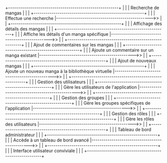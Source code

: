 
+-------------------------------------------------------+
|                                                       |
|                   Recherche de mangas                  |
|                                                       |
+-------------------------------------------------------+
      |
      |
      | Effectue une recherche
      |----------------------------------------------->>
      |                                               |
+-------------------------------------------------------+
|                                                       |
|               Affichage des détails des mangas         |
|                                                       |
+-------------------------------------------------------+
      |
      |
      | Affiche les détails d'un manga spécifique
      |----------------------------------------------->>
      |                                               |
+-------------------------------------------------------+
|                                                       |
|           Ajout de commentaires sur les mangas         |
|                                                       |
+-------------------------------------------------------+
      |
      |
      | Ajoute un commentaire sur un manga existant
      |----------------------------------------------->>
      |                                               |
+-------------------------------------------------------+
|                                                       |
|              Ajout de nouveaux mangas                  |
|                                                       |
+-------------------------------------------------------+
      |
      |
      | Ajoute un nouveau manga à la bibliothèque virtuelle
      |----------------------------------------------->>
      |                                               |
+-------------------------------------------------------+
|                                                       |
|              Gestion des utilisateurs                   |
|                                                       |
+-------------------------------------------------------+
      |
      |
      | Gère les utilisateurs de l'application
      |----------------------------------------------->>
      |                                               |
+-------------------------------------------------------+
|                                                       |
|                 Gestion des groupes                     |
|                                                       |
+-------------------------------------------------------+
      |
      |
      | Gère les groupes spécifiques de l'application
      |----------------------------------------------->>
      |                                               |
+-------------------------------------------------------+
|                                                       |
|                Gestion des rôles                        |
|                                                       |
+-------------------------------------------------------+
      |
      |
      | Gère les rôles des utilisateurs
      |----------------------------------------------->>
      |                                               |
+-------------------------------------------------------+
|                                                       |
|           Tableau de bord administrateur               |
|                                                       |
+-------------------------------------------------------+
      |
      |
      | Accède à un tableau de bord avancé
      |----------------------------------------------->>
      |                                               |
+-------------------------------------------------------+
|                                                       |
|           Interface utilisateur conviviale              |
|                                                       |
+-------------------------------------------------------+
